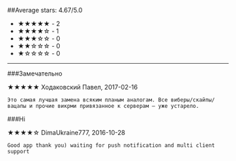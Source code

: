 ##Average stars: 4.67/5.0

- ★★★★★ - 2
- ★★★★☆ - 1
- ★★★☆☆ - 0
- ★★☆☆☆ - 0
- ★☆☆☆☆ - 0

---

###Замечательно

★★★★★ Ходаковский Павел, 2017-02-16

```
Это самая лучшая замена всяким планым аналогам. Все виберы/скайпы/вацапы и прочие викрми привязанное к серверам — уже устарело.
```

###Hi

★★★★☆ DimaUkraine777, 2016-10-28

```
Good app thank you) waiting for push notification and multi client support
```

